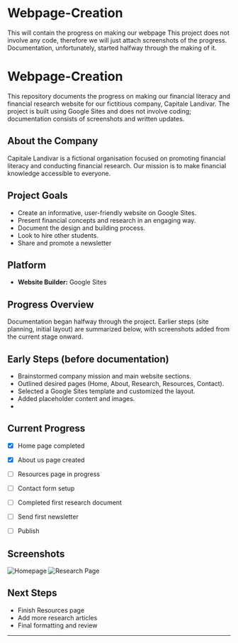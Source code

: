 # Webpage-Creation
This will contain the progress on making our webpage
This project does not involve any code, therefore we will just attach screenshots of the progress.
Documentation, unfortunately, started halfway through the making of it.

# Webpage-Creation

This repository documents the progress on making our financial literacy and financial research website for our fictitious company, Capitale Landivar. The project is built using Google Sites and does not involve coding; documentation consists of screenshots and written updates.

## About the Company

Capitale Landivar is a fictional organisation focused on promoting financial literacy and conducting financial research. Our mission is to make financial knowledge accessible to everyone.

## Project Goals

- Create an informative, user-friendly website on Google Sites.
- Present financial concepts and research in an engaging way.
- Document the design and building process.
- Look to hire other students.
- Share and promote a newsletter

## Platform

- **Website Builder:** Google Sites

## Progress Overview

Documentation began halfway through the project. Earlier steps (site planning, initial layout) are summarized below, with screenshots added from the current stage onward.

## Early Steps (before documentation)

- Brainstormed company mission and main website sections.
- Outlined desired pages (Home, About, Research, Resources, Contact).
- Selected a Google Sites template and customized the layout.
- Added placeholder content and images.
-  
## Current Progress

- [x] Home page completed
- [x] About us page created
- [ ] Resources page in progress
- [ ] Contact form setup
- [ ] Completed first research document
- [ ] Send first newsletter
- [ ] Publish
      

## Screenshots

![Homepage](screenshots/homepage.png)
![Research Page](screenshots/research.png)

## Next Steps

- Finish Resources page
- Add more research articles
- Final formatting and review

---
